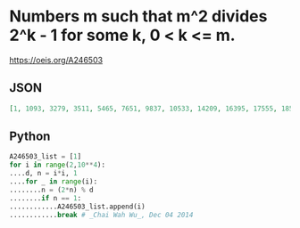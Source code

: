 # Numbers m such that m^2 divides 2^k \- 1 for some k, 0 < k <\= m\.
https://oeis.org/A246503
## JSON
```JSON
[1, 1093, 3279, 3511, 5465, 7651, 9837, 10533, 14209, 16395, 17555, 18581, 22953, 24577, 31599, 31697, 38255, 38621, 42627, 45643, 46999, 49185, 52665, 53557, 55743, 57929, 60115, 62301, 66709, 68859, 71045, 73731, 84161, 86347, 92905, 94797, 95091, 99463]
```
## Python
```Python
A246503_list = [1]
for i in range(2,10**4):
....d, n = i*i, 1
....for _ in range(i):
........n = (2*n) % d
........if n == 1:
............A246503_list.append(i)
............break # _Chai Wah Wu_, Dec 04 2014
```
